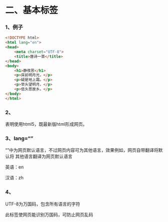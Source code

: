 # 二、基本标签

### 1、例子

```html
<!DOCTYPE html>
<html lang="en">
<head>
    <meta charset="UTF-8">
    <title>唐诗一首</title>
</head>
<body>
    <h1>静夜思</h1>
    <p>床前明月光，</p>
    <p>疑是地上霜。</p>
    <p>举头望明月，</p>
    <p>低头思故乡。</p>
</body>
</html>
```

### 2、<!DOCTYPE html>

表明使用html5，既最新版html形成网页。

### 3、lang=“”

“”中为网页默认语言，不过网页内容可为其他语言，效果例如，网页自带翻译将默认将 其他语言翻译为网页默认语言

英语：en

汉语：zh

### 4、<meta charset="UTF-8">

UTF-8为万国码，包含所有语言的字符

此标签使网页能识别万国码，可防止网页乱码

